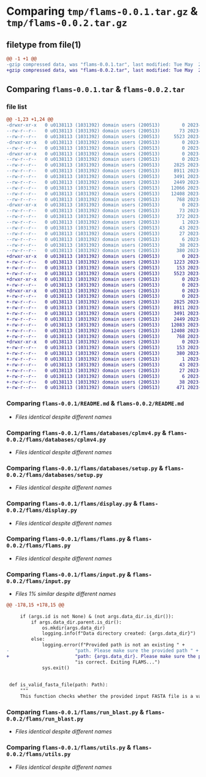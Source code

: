 # Comparing `tmp/flams-0.0.1.tar.gz` & `tmp/flams-0.0.2.tar.gz`

## filetype from file(1)

```diff
@@ -1 +1 @@
-gzip compressed data, was "flams-0.0.1.tar", last modified: Tue May  2 14:10:51 2023, max compression
+gzip compressed data, was "flams-0.0.2.tar", last modified: Tue May  2 14:42:56 2023, max compression
```

## Comparing `flams-0.0.1.tar` & `flams-0.0.2.tar`

### file list

```diff
@@ -1,23 +1,24 @@
-drwxr-xr-x   0 u0138113 (1031392) domain users (200513)        0 2023-05-02 14:10:51.757273 flams-0.0.1/
--rw-r--r--   0 u0138113 (1031392) domain users (200513)       73 2023-05-02 14:10:51.753273 flams-0.0.1/PKG-INFO
--rw-r--r--   0 u0138113 (1031392) domain users (200513)     5523 2023-05-02 06:30:11.000000 flams-0.0.1/README.md
-drwxr-xr-x   0 u0138113 (1031392) domain users (200513)        0 2023-05-02 14:10:51.753273 flams-0.0.1/flams/
--rw-r--r--   0 u0138113 (1031392) domain users (200513)        0 2023-04-07 09:12:53.000000 flams-0.0.1/flams/__init__.py
-drwxr-xr-x   0 u0138113 (1031392) domain users (200513)        0 2023-05-02 14:10:51.753273 flams-0.0.1/flams/databases/
--rw-r--r--   0 u0138113 (1031392) domain users (200513)        0 2023-04-07 09:12:53.000000 flams-0.0.1/flams/databases/__init__.py
--rw-r--r--   0 u0138113 (1031392) domain users (200513)     2825 2023-04-07 09:12:53.000000 flams-0.0.1/flams/databases/cplmv4.py
--rw-r--r--   0 u0138113 (1031392) domain users (200513)     8911 2023-05-02 11:49:48.000000 flams-0.0.1/flams/databases/setup.py
--rw-r--r--   0 u0138113 (1031392) domain users (200513)     3491 2023-05-02 06:30:11.000000 flams-0.0.1/flams/display.py
--rw-r--r--   0 u0138113 (1031392) domain users (200513)     2449 2023-05-02 12:00:55.000000 flams-0.0.1/flams/flams.py
--rw-r--r--   0 u0138113 (1031392) domain users (200513)    12066 2023-05-02 14:01:51.000000 flams-0.0.1/flams/input.py
--rw-r--r--   0 u0138113 (1031392) domain users (200513)    12408 2023-05-02 11:49:04.000000 flams-0.0.1/flams/run_blast.py
--rw-r--r--   0 u0138113 (1031392) domain users (200513)      768 2023-04-07 09:12:53.000000 flams-0.0.1/flams/utils.py
-drwxr-xr-x   0 u0138113 (1031392) domain users (200513)        0 2023-05-02 14:10:51.753273 flams-0.0.1/flams.egg-info/
--rw-r--r--   0 u0138113 (1031392) domain users (200513)       73 2023-05-02 14:10:51.000000 flams-0.0.1/flams.egg-info/PKG-INFO
--rw-r--r--   0 u0138113 (1031392) domain users (200513)      372 2023-05-02 14:10:51.000000 flams-0.0.1/flams.egg-info/SOURCES.txt
--rw-r--r--   0 u0138113 (1031392) domain users (200513)        1 2023-05-02 14:10:51.000000 flams-0.0.1/flams.egg-info/dependency_links.txt
--rw-r--r--   0 u0138113 (1031392) domain users (200513)       43 2023-05-02 14:10:51.000000 flams-0.0.1/flams.egg-info/entry_points.txt
--rw-r--r--   0 u0138113 (1031392) domain users (200513)       27 2023-05-02 14:10:51.000000 flams-0.0.1/flams.egg-info/requires.txt
--rw-r--r--   0 u0138113 (1031392) domain users (200513)        6 2023-05-02 14:10:51.000000 flams-0.0.1/flams.egg-info/top_level.txt
--rw-r--r--   0 u0138113 (1031392) domain users (200513)       38 2023-05-02 14:10:51.757273 flams-0.0.1/setup.cfg
--rw-r--r--   0 u0138113 (1031392) domain users (200513)      380 2023-05-02 13:20:45.000000 flams-0.0.1/setup.py
+drwxr-xr-x   0 u0138113 (1031392) domain users (200513)        0 2023-05-02 14:42:56.977412 flams-0.0.2/
+-rw-r--r--   0 u0138113 (1031392) domain users (200513)     1223 2023-05-02 14:42:26.000000 flams-0.0.2/LICENCE
+-rw-r--r--   0 u0138113 (1031392) domain users (200513)      153 2023-05-02 14:42:56.977412 flams-0.0.2/PKG-INFO
+-rw-r--r--   0 u0138113 (1031392) domain users (200513)     5523 2023-05-02 06:30:11.000000 flams-0.0.2/README.md
+drwxr-xr-x   0 u0138113 (1031392) domain users (200513)        0 2023-05-02 14:42:56.977412 flams-0.0.2/flams/
+-rw-r--r--   0 u0138113 (1031392) domain users (200513)        0 2023-04-07 09:12:53.000000 flams-0.0.2/flams/__init__.py
+drwxr-xr-x   0 u0138113 (1031392) domain users (200513)        0 2023-05-02 14:42:56.977412 flams-0.0.2/flams/databases/
+-rw-r--r--   0 u0138113 (1031392) domain users (200513)        0 2023-04-07 09:12:53.000000 flams-0.0.2/flams/databases/__init__.py
+-rw-r--r--   0 u0138113 (1031392) domain users (200513)     2825 2023-04-07 09:12:53.000000 flams-0.0.2/flams/databases/cplmv4.py
+-rw-r--r--   0 u0138113 (1031392) domain users (200513)     8911 2023-05-02 11:49:48.000000 flams-0.0.2/flams/databases/setup.py
+-rw-r--r--   0 u0138113 (1031392) domain users (200513)     3491 2023-05-02 06:30:11.000000 flams-0.0.2/flams/display.py
+-rw-r--r--   0 u0138113 (1031392) domain users (200513)     2449 2023-05-02 12:00:55.000000 flams-0.0.2/flams/flams.py
+-rw-r--r--   0 u0138113 (1031392) domain users (200513)    12083 2023-05-02 14:35:57.000000 flams-0.0.2/flams/input.py
+-rw-r--r--   0 u0138113 (1031392) domain users (200513)    12408 2023-05-02 11:49:04.000000 flams-0.0.2/flams/run_blast.py
+-rw-r--r--   0 u0138113 (1031392) domain users (200513)      768 2023-04-07 09:12:53.000000 flams-0.0.2/flams/utils.py
+drwxr-xr-x   0 u0138113 (1031392) domain users (200513)        0 2023-05-02 14:42:56.977412 flams-0.0.2/flams.egg-info/
+-rw-r--r--   0 u0138113 (1031392) domain users (200513)      153 2023-05-02 14:42:56.000000 flams-0.0.2/flams.egg-info/PKG-INFO
+-rw-r--r--   0 u0138113 (1031392) domain users (200513)      380 2023-05-02 14:42:56.000000 flams-0.0.2/flams.egg-info/SOURCES.txt
+-rw-r--r--   0 u0138113 (1031392) domain users (200513)        1 2023-05-02 14:42:56.000000 flams-0.0.2/flams.egg-info/dependency_links.txt
+-rw-r--r--   0 u0138113 (1031392) domain users (200513)       43 2023-05-02 14:42:56.000000 flams-0.0.2/flams.egg-info/entry_points.txt
+-rw-r--r--   0 u0138113 (1031392) domain users (200513)       27 2023-05-02 14:42:56.000000 flams-0.0.2/flams.egg-info/requires.txt
+-rw-r--r--   0 u0138113 (1031392) domain users (200513)        6 2023-05-02 14:42:56.000000 flams-0.0.2/flams.egg-info/top_level.txt
+-rw-r--r--   0 u0138113 (1031392) domain users (200513)       38 2023-05-02 14:42:56.977412 flams-0.0.2/setup.cfg
+-rw-r--r--   0 u0138113 (1031392) domain users (200513)      471 2023-05-02 14:39:40.000000 flams-0.0.2/setup.py
```

### Comparing `flams-0.0.1/README.md` & `flams-0.0.2/README.md`

 * *Files identical despite different names*

### Comparing `flams-0.0.1/flams/databases/cplmv4.py` & `flams-0.0.2/flams/databases/cplmv4.py`

 * *Files identical despite different names*

### Comparing `flams-0.0.1/flams/databases/setup.py` & `flams-0.0.2/flams/databases/setup.py`

 * *Files identical despite different names*

### Comparing `flams-0.0.1/flams/display.py` & `flams-0.0.2/flams/display.py`

 * *Files identical despite different names*

### Comparing `flams-0.0.1/flams/flams.py` & `flams-0.0.2/flams/flams.py`

 * *Files identical despite different names*

### Comparing `flams-0.0.1/flams/input.py` & `flams-0.0.2/flams/input.py`

 * *Files 1% similar despite different names*

```diff
@@ -178,15 +178,15 @@
 
     if (args.id is not None) & (not args.data_dir.is_dir()):
         if args.data_dir.parent.is_dir():
             os.mkdir(args.data_dir)
             logging.info(f"Data directory created: {args.data_dir}")
         else:
             logging.error(f"Provided path is not an existing " +
-                        "path. Please make sure the provided path " +
+                        "path: {args.data_dir}. Please make sure the provided path " +
                         "is correct. Exiting FLAMS...")
             sys.exit()
 
 
 def is_valid_fasta_file(path: Path):
     """
     This function checks whether the provided input FASTA file is a valid FASTA file.
```

### Comparing `flams-0.0.1/flams/run_blast.py` & `flams-0.0.2/flams/run_blast.py`

 * *Files identical despite different names*

### Comparing `flams-0.0.1/flams/utils.py` & `flams-0.0.2/flams/utils.py`

 * *Files identical despite different names*

